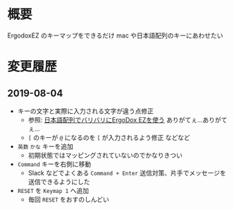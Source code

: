 # 概要

ErgodoxEZ のキーマップをできるだけ mac や日本語配列のキーにあわせたい

# 変更履歴

## 2019-08-04

- キーの文字と実際に入力される文字が違う点修正
    - 参照: [日本語配列でバリバリにErgoDox EZを使う](https://qiita.com/shuh/items/b94215d3b946d3ded0fe) ありがてぇ…ありがてぇ…
    - `[` のキーが `@` になるのを `[` が入力されるよう修正 などなど
- `英数` `かな` キーを追加
    - 初期状態ではマッピングされていないのでかなりきつい
- `Command` キーを右側に移動
    - Slack などでよくある `Command + Enter` 送信対策、片手でメッセージを送信できるようにした
- `RESET` を `Keymap 1` へ追加
    - 毎回 `RESET` をおすのしんどい
